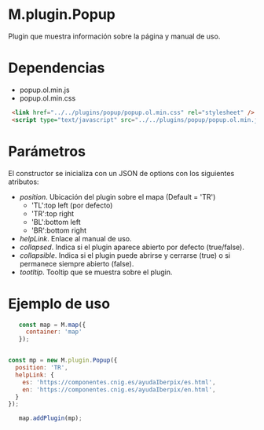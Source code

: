 # M.plugin.Popup

Plugin que muestra información sobre la página y manual de uso.

# Dependencias

- popup.ol.min.js
- popup.ol.min.css

```html
 <link href="../../plugins/popup/popup.ol.min.css" rel="stylesheet" />
 <script type="text/javascript" src="../../plugins/popup/popup.ol.min.js"></script>
```

# Parámetros

El constructor se inicializa con un JSON de options con los siguientes atributos:

- *position*.  Ubicación del plugin sobre el mapa (Default = 'TR')
  - 'TL':top left (por defecto)
  - 'TR':top right
  - 'BL':bottom left
  - 'BR':bottom right
- *helpLink*. Enlace al manual de uso.
- *collapsed*. Indica si el plugin aparece abierto por defecto (true/false).
- *collapsible*. Indica si el plugin puede abrirse y cerrarse (true) o si permanece siempre abierto (false).
- *tootltip*. Tooltip que se muestra sobre el plugin.


# Ejemplo de uso

```javascript
   const map = M.map({
     container: 'map'
   });


const mp = new M.plugin.Popup({
  position: 'TR',
  helpLink: {
    es: 'https://componentes.cnig.es/ayudaIberpix/es.html',
    en: 'https://componentes.cnig.es/ayudaIberpix/en.html',
  }
});

   map.addPlugin(mp);
```
